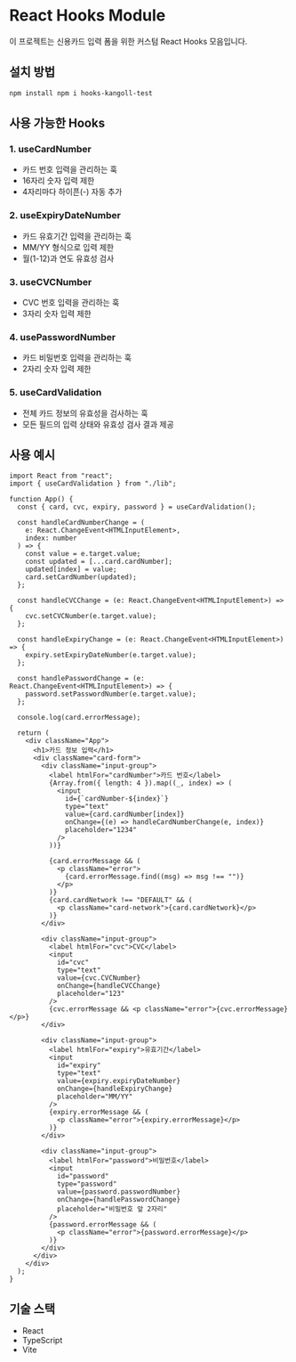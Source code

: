 # React Hooks Module

이 프로젝트는 신용카드 입력 폼을 위한 커스텀 React Hooks 모음입니다.

## 설치 방법

```bash
npm install npm i hooks-kangoll-test
```

## 사용 가능한 Hooks

### 1. useCardNumber

- 카드 번호 입력을 관리하는 훅
- 16자리 숫자 입력 제한
- 4자리마다 하이픈(-) 자동 추가

### 2. useExpiryDateNumber

- 카드 유효기간 입력을 관리하는 훅
- MM/YY 형식으로 입력 제한
- 월(1-12)과 연도 유효성 검사

### 3. useCVCNumber

- CVC 번호 입력을 관리하는 훅
- 3자리 숫자 입력 제한

### 4. usePasswordNumber

- 카드 비밀번호 입력을 관리하는 훅
- 2자리 숫자 입력 제한

### 5. useCardValidation

- 전체 카드 정보의 유효성을 검사하는 훅
- 모든 필드의 입력 상태와 유효성 검사 결과 제공

## 사용 예시

```tsx
import React from "react";
import { useCardValidation } from "./lib";

function App() {
  const { card, cvc, expiry, password } = useCardValidation();

  const handleCardNumberChange = (
    e: React.ChangeEvent<HTMLInputElement>,
    index: number
  ) => {
    const value = e.target.value;
    const updated = [...card.cardNumber];
    updated[index] = value;
    card.setCardNumber(updated);
  };

  const handleCVCChange = (e: React.ChangeEvent<HTMLInputElement>) => {
    cvc.setCVCNumber(e.target.value);
  };

  const handleExpiryChange = (e: React.ChangeEvent<HTMLInputElement>) => {
    expiry.setExpiryDateNumber(e.target.value);
  };

  const handlePasswordChange = (e: React.ChangeEvent<HTMLInputElement>) => {
    password.setPasswordNumber(e.target.value);
  };

  console.log(card.errorMessage);

  return (
    <div className="App">
      <h1>카드 정보 입력</h1>
      <div className="card-form">
        <div className="input-group">
          <label htmlFor="cardNumber">카드 번호</label>
          {Array.from({ length: 4 }).map((_, index) => (
            <input
              id={`cardNumber-${index}`}
              type="text"
              value={card.cardNumber[index]}
              onChange={(e) => handleCardNumberChange(e, index)}
              placeholder="1234"
            />
          ))}

          {card.errorMessage && (
            <p className="error">
              {card.errorMessage.find((msg) => msg !== "")}
            </p>
          )}
          {card.cardNetwork !== "DEFAULT" && (
            <p className="card-network">{card.cardNetwork}</p>
          )}
        </div>

        <div className="input-group">
          <label htmlFor="cvc">CVC</label>
          <input
            id="cvc"
            type="text"
            value={cvc.CVCNumber}
            onChange={handleCVCChange}
            placeholder="123"
          />
          {cvc.errorMessage && <p className="error">{cvc.errorMessage}</p>}
        </div>

        <div className="input-group">
          <label htmlFor="expiry">유효기간</label>
          <input
            id="expiry"
            type="text"
            value={expiry.expiryDateNumber}
            onChange={handleExpiryChange}
            placeholder="MM/YY"
          />
          {expiry.errorMessage && (
            <p className="error">{expiry.errorMessage}</p>
          )}
        </div>

        <div className="input-group">
          <label htmlFor="password">비밀번호</label>
          <input
            id="password"
            type="password"
            value={password.passwordNumber}
            onChange={handlePasswordChange}
            placeholder="비밀번호 앞 2자리"
          />
          {password.errorMessage && (
            <p className="error">{password.errorMessage}</p>
          )}
        </div>
      </div>
    </div>
  );
}
```

## 기술 스택

- React
- TypeScript
- Vite
